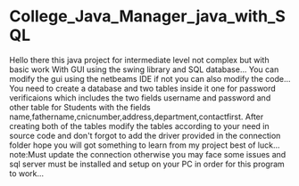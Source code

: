 # College_Java_Manager_java_with_SQL
Hello there this java project for intermediate level not complex but with basic work With GUI using the swing library and SQL database...
You can modify the gui using the netbeams IDE if not you can also modify the code...
You need to create a database and two tables inside it one for password verificaions which includes the two fields username and password and other table for Students with the fields name,fathername,cnicnumber,address,department,contactfirst. After creating both of the tables modify the tables according to your need in source code and don't forgot to add the driver provided in the connection folder hope you will got something to learn from my project best of luck...
note:Must update the connection otherwise you may face some issues and sql server must be installed and setup on your PC in order for this program to work...
